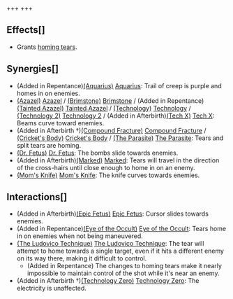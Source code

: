 +++
+++

Effects[]
---------


* Grants [homing tears](/wiki/Homing_tears "Homing tears").


Synergies[]
-----------


* (Added in Repentance)[(Aquarius)](/wiki/Aquarius "Aquarius") [Aquarius](/wiki/Aquarius "Aquarius"): Trail of creep is purple and homes in on enemies.
* [(Azazel)](/wiki/Azazel "Azazel") [Azazel](/wiki/Azazel "Azazel") / [(Brimstone)](/wiki/Brimstone "Brimstone") [Brimstone](/wiki/Brimstone "Brimstone") / (Added in Repentance) [(Tainted Azazel)](/wiki/Tainted_Azazel "Tainted Azazel") [Tainted Azazel](/wiki/Tainted_Azazel "Tainted Azazel") / [(Technology)](/wiki/Technology "Technology") [Technology](/wiki/Technology "Technology") / [(Technology 2)](/wiki/Technology_2 "Technology 2") [Technology 2](/wiki/Technology_2 "Technology 2") / (Added in Afterbirth)[(Tech X)](/wiki/Tech_X "Tech X") [Tech X](/wiki/Tech_X "Tech X"): Beams curve toward enemies.
* (Added in Afterbirth †)[(Compound Fracture)](/wiki/Compound_Fracture "Compound Fracture") [Compound Fracture](/wiki/Compound_Fracture "Compound Fracture") / [(Cricket's Body)](/wiki/Cricket%27s_Body "Cricket's Body") [Cricket's Body](/wiki/Cricket%27s_Body "Cricket's Body") / [(The Parasite)](/wiki/The_Parasite "The Parasite") [The Parasite](/wiki/The_Parasite "The Parasite"): Tears and split tears are homing.
* [(Dr. Fetus)](/wiki/Dr._Fetus "Dr. Fetus") [Dr. Fetus](/wiki/Dr._Fetus "Dr. Fetus"): The bombs slide towards enemies.
* (Added in Afterbirth)[(Marked)](/wiki/Marked "Marked") [Marked](/wiki/Marked "Marked"): Tears will travel in the direction of the cross-hairs until close enough to home in on an enemy.
* [(Mom's Knife)](/wiki/Mom%27s_Knife "Mom's Knife") [Mom's Knife](/wiki/Mom%27s_Knife "Mom's Knife"): The knife curves towards enemies.


Interactions[]
--------------


* (Added in Afterbirth)[(Epic Fetus)](/wiki/Epic_Fetus "Epic Fetus") [Epic Fetus](/wiki/Epic_Fetus "Epic Fetus"): Cursor slides towards enemies.
* (Added in Repentance)[(Eye of the Occult)](/wiki/Eye_of_the_Occult "Eye of the Occult") [Eye of the Occult](/wiki/Eye_of_the_Occult "Eye of the Occult"): Tears home in on enemies when not being maneuvered.
* [(The Ludovico Technique)](/wiki/The_Ludovico_Technique "The Ludovico Technique") [The Ludovico Technique](/wiki/The_Ludovico_Technique "The Ludovico Technique"): The tear will attempt to home towards a single target, even if it hits a different enemy on its way there, making it difficult to control.
	+ (Added in Repentance) The changes to homing tears make it nearly impossible to maintain control of the shot while it's near an enemy.
* (Added in Afterbirth †)[(Technology Zero)](/wiki/Technology_Zero "Technology Zero") [Technology Zero](/wiki/Technology_Zero "Technology Zero"): The electricity is unaffected.


